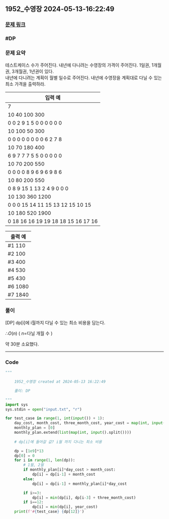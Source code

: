 
## 1952\_수영장 2024-05-13-16:22:49

### [문제 링크](https://swexpertacademy.com/main/code/problem/problemDetail.do?contestProbId=AV5PpFQaAQMDFAUq)

### #DP

### 문제 요약

테스트케이스 수가 주어진다.
내년에 다니려는 수영장의 가격이 주어진다. 1일권, 1개월권, 3개월권, 1년권이 있다.  
내년에 다니려는 계획이 월별 일수로 주어진다.
내년에 수영장을 계획대로 다닐 수 있는 최소 가격을 출력하라.

| 입력 예                            |
| ---------------------------------- |
| 7                                  |
| 10 40 100 300                      |
| 0 0 2 9 1 5 0 0 0 0 0 0            |
| 10 100 50 300                      |
| 0 0 0 0 0 0 0 0 6 2 7 8            |
| 10 70 180 400                      |
| 6 9 7 7 7 5 5 0 0 0 0 0            |
| 10 70 200 550                      |
| 0 0 0 0 8 9 6 9 6 9 8 6            |
| 10 80 200 550                      |
| 0 8 9 15 1 13 2 4 9 0 0 0          |
| 10 130 360 1200                    |
| 0 0 0 15 14 11 15 13 12 15 10 15   |
| 10 180 520 1900                    |
| 0 18 16 16 19 19 18 18 15 16 17 16 |

| 출력 예 |
| ------- |
| #1 110  |
| #2 100  |
| #3 400  |
| #4 530  |
| #5 430  |
| #6 1080 |
| #7 1840 |

### 풀이

[DP]
dp[i]에 i월까지 다닐 수 있는 최소 비용을 담는다.

$∴ O(n)$ ( $n$=다닐 개월 수 )

약 30분 소요했다.

---

### Code

<!-- CODE-APPENDED:1952_수영장.py -->
```python
"""

	1952_수영장 created at 2024-05-13 16:22:49

    풀이: DP

"""
import sys
sys.stdin = open("input.txt", "r")

for test_case in range(1, int(input()) + 1):
    day_cost, month_cost, three_month_cost, year_cost = map(int, input().split())
    monthly_plan = [0]
    monthly_plan.extend(list(map(int, input().split())))
    
    # dp[i]에 들어갈 값? i월 까지 다니는 최소 비용

    dp = [1e9]*13
    dp[0] = 0
    for i in range(1, len(dp)):
        # 1월, 2월
        if monthly_plan[i]*day_cost > month_cost:
            dp[i] = dp[i-1] + month_cost
        else:
            dp[i] = dp[i-1] + monthly_plan[i]*day_cost

        if i>=3:
            dp[i] = min(dp[i], dp[i-3] + three_month_cost)
        if i==12:
            dp[i] = min(dp[i], year_cost)
    print(f'#{test_case} {dp[12]}')
```
